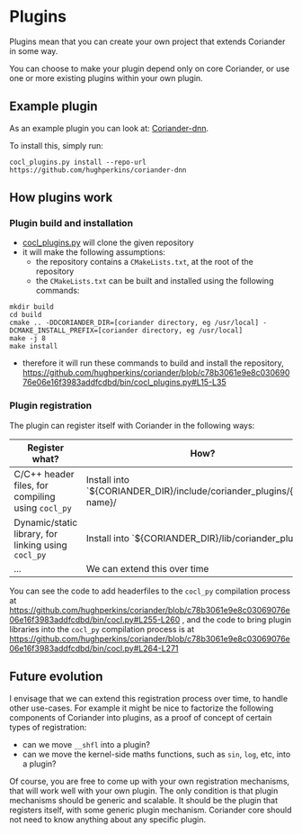 # Plugins

Plugins mean that you can create your own project that extends Coriander in some way.

You can choose to make your plugin depend only on core Coriander, or use one or more existing plugins within your own plugin.

## Example plugin

As an example plugin you can look at: [Coriander-dnn](https://github.com/hughperkins/coriander-dnn).

To install this, simply run:

```
cocl_plugins.py install --repo-url https://github.com/hughperkins/coriander-dnn
```

## How plugins work

### Plugin build and installation

- [cocl_plugins.py](https://github.com/hughperkins/coriander/blob/c78b3061e9e8c03069076e06e16f3983addfcdbd/bin/cocl_plugins.py) will clone the given repository
- it will make the following assumptions:
  - the repository contains a `CMakeLists.txt`, at the root of the repository
  - the `CMakeLists.txt` can be built and installed using the following commands:
```
mkdir build
cd build
cmake .. -DDCORIANDER_DIR=[coriander directory, eg /usr/local] -DCMAKE_INSTALL_PREFIX=[coriander directory, eg /usr/local]
make -j 8
make install
```
- therefore it will run these commands to build and install the repository, https://github.com/hughperkins/coriander/blob/c78b3061e9e8c03069076e06e16f3983addfcdbd/bin/cocl_plugins.py#L15-L35

### Plugin registration

The plugin can register itself with Coriander in the following ways:

| Register what? | How? |
|---------|---------|
| C/C++ header files, for compiling using `cocl_py` | Install into `${CORIANDER_DIR}/include/coriander_plugins/{plugin name}/ |
| Dynamic/static library, for linking using `cocl_py` | Install into `${CORIANDER_DIR}/lib/coriander_plugins/ |
| ... | We can extend this over time |

You can see the code to add headerfiles to the `cocl_py` compilation process at https://github.com/hughperkins/coriander/blob/c78b3061e9e8c03069076e06e16f3983addfcdbd/bin/cocl.py#L255-L260 , and the code to bring plugin libraries into the `cocl_py` compilation process
is at https://github.com/hughperkins/coriander/blob/c78b3061e9e8c03069076e06e16f3983addfcdbd/bin/cocl.py#L264-L271

## Future evolution

I envisage that we can extend this registration process over time, to handle other use-cases. For example it might be nice to factorize the
following components of Coriander into plugins, as a proof of concept of certain types of registration:

- can we move `__shfl` into a plugin?
- can we move the kernel-side maths functions, such as `sin`, `log`, etc, into a plugin?

Of course, you are free to come up with your own registration mechanisms, that will work well with your own plugin.  The only condition is
that plugin mechanisms should be generic and scalable.  It should be the plugin that registers itself, with some generic plugin mechanism.
Coriander core should not need to know anything about any specific plugin.
